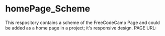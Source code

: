 # homePage_Scheme
This respository contains a scheme of the FreeCodeCamp Page and could be added as a home page in a project; it's responsive design.
PAGE URL:
